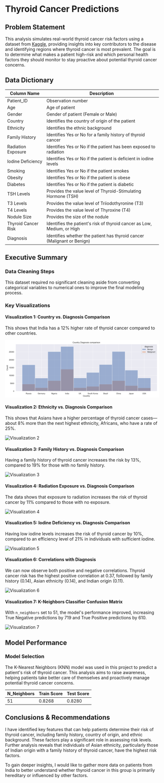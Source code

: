 # Thyroid Cancer Predictions  

## Problem Statement  
This analysis simulates real-world thyroid cancer risk factors using a dataset from [Kaggle](https://www.kaggle.com/datasets/ankushpanday1/thyroid-cancer-risk-prediction-dataset/data), providing insights into key contributors to the disease and identifying regions where thyroid cancer is most prevalent. The goal is to determine what makes a patient high-risk and which personal health factors they should monitor to stay proactive about potential thyroid cancer concerns.  

## Data Dictionary  

| Column Name          | Description  |  
|----------------------|-------------|  
| Patient_ID          | Observation number |  
| Age                | Age of patient |  
| Gender            | Gender of patient (Female or Male) |  
| Country           | Identifies the country of origin of the patient |  
| Ethnicity         | Identifies the ethnic background |  
| Family History    | Identifies Yes or No for a family history of thyroid cancer |  
| Radiation Exposure | Identifies Yes or No if the patient has been exposed to radiation |  
| Iodine Deficiency  | Identifies Yes or No if the patient is deficient in iodine levels |  
| Smoking           | Identifies Yes or No if the patient smokes |  
| Obesity           | Identifies Yes or No if the patient is obese |  
| Diabetes         | Identifies Yes or No if the patient is diabetic |  
| TSH Levels       | Provides the value level of Thyroid-Stimulating Hormone (TSH) |  
| T3 Levels        | Provides the value level of Triiodothyronine (T3) |  
| T4 Levels        | Provides the value level of Thyroxine (T4) |  
| Nodule Size      | Provides the size of the nodule |  
| Thyroid Cancer Risk | Identifies the patient's risk of thyroid cancer as Low, Medium, or High |  
| Diagnosis        | Identifies whether the patient has thyroid cancer (Malignant or Benign) |  

## Executive Summary  

### Data Cleaning Steps  
This dataset required no significant cleaning aside from converting categorical variables to numerical ones to improve the final modeling process.  

### Key Visualizations  

#### Visualization 1: Country vs. Diagnosis Comparison  
This shows that India has a 12% higher rate of thyroid cancer compared to other countries. 

![Visualization 1](data_images/visualization_1.PNG)

#### Visualization 2: Ethnicity vs. Diagnosis Comparison  
This shows that Asians have a higher percentage of thyroid cancer cases—about 8% more than the next highest ethnicity, Africans, who have a rate of 25%. 

![Visualization 2]('data_images/visualization_2.PNG')

#### Visualization 3: Family History vs. Diagnosis Comparison  
Having a family history of thyroid cancer increases the risk by 13%, compared to 19% for those with no family history. 

![Visualization 3]('data_images/visualization_3.PNG')

#### Visualization 4: Radiation Exposure vs. Diagnosis Comparison  
The data shows that exposure to radiation increases the risk of thyroid cancer by 11% compared to those with no exposure. 

![Visualization 4]('data_images/visualization_4.PNG')

#### Visualization 5: Iodine Deficiency vs. Diagnosis Comparison  
Having low iodine levels increases the risk of thyroid cancer by 10%, compared to an efficiency level of 21% in individuals with sufficient iodine.

![Visualization 5]('data_images/visualization_5.PNG')

#### Visualization 6: Correlations with Diagnosis  
We can now observe both positive and negative correlations. Thyroid cancer risk has the highest positive correlation at 0.37, followed by family history (0.14), Asian ethnicity (0.14), and Indian origin (0.11).

![Visualization 6]('data_images/visualization_6.PNG')

#### Visualization 7: K-Neighbors Classifier Confusion Matrix  
With `n_neighbors` set to 51, the model's performance improved, increasing True Negative predictions by 719 and True Positive predictions by 610.

![Visualization 7]('data_images/visualization_7.PNG')

## Model Performance  

### Model Selection  
The K-Nearest Neighbors (KNN) model was used in this project to predict a patient's risk of thyroid cancer. This analysis aims to raise awareness, helping patients take better care of themselves and proactively manage potential thyroid cancer concerns.  

| N_Neighbors | Train Score | Test Score |  
|-------------|------------|------------|  
| 51          | 0.8268     | 0.8280     |  

## Conclusions & Recommendations  
I have identified key features that can help patients determine their risk of thyroid cancer, including family history, country of origin, and ethnic background. These factors play a significant role in assessing risk levels. Further analysis reveals that individuals of Asian ethnicity, particularly those of Indian origin with a family history of thyroid cancer, have the highest risk factors.  

To gain deeper insights, I would like to gather more data on patients from India to better understand whether thyroid cancer in this group is primarily hereditary or influenced by other factors.
